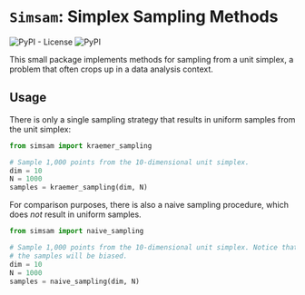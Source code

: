 # `Simsam`: Simplex Sampling Methods

![PyPI - License](https://img.shields.io/pypi/l/simsam) ![PyPI](https://img.shields.io/pypi/v/simsam)

This small package implements methods for sampling from a unit simplex,
a problem that often crops up in a data analysis context.

## Usage

There is only a single sampling strategy that results in uniform samples
from the unit simplex:

```python
from simsam import kraemer_sampling

# Sample 1,000 points from the 10-dimensional unit simplex.
dim = 10
N = 1000
samples = kraemer_sampling(dim, N)
```

For comparison purposes, there is also a naive sampling procedure, which
does *not* result in uniform samples.

```python
from simsam import naive_sampling

# Sample 1,000 points from the 10-dimensional unit simplex. Notice that
# the samples will be biased.
dim = 10
N = 1000
samples = naive_sampling(dim, N)
```
